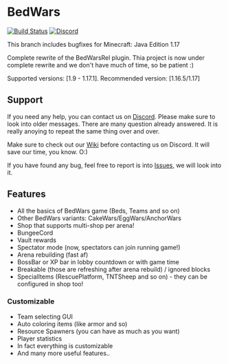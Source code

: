 # BedWars
[![Build Status](https://ci.screamingsandals.org/job/BedWars-0.2.x/badge/icon)](https://ci.screamingsandals.org/job/BedWars-0.2.x/)
[![Discord](https://img.shields.io/discord/582271436845219842?logo=discord)](https://discord.gg/4xB54Ts)

This branch includes bugfixes for Minecraft: Java Edition 1.17

Complete rewrite of the BedWarsRel plugin.
Thia project is now under complete rewrite and we don't have much of time, so be patient :)

Supported versions: \[1.9 - 1.17.1\]. Recommended version: \[1.16.5/1.17\]

## Support
If you need any help, you can contact us on [Discord](https://discord.gg/4xB54Ts). Please make sure to look into older messages. There are many question already answered. It is really anoying to repeat the same thing over and over.

Make sure to check out our [Wiki](https://github.com/ScreamingSandals/BedWars/wiki) before contacting us on Discord. It will save our time, you know. O:)

If you have found any bug, feel free to report is into [Issues](https://github.com/ScreamingSandals/BedWars/issues), we will look into it.

## Features
-   All the basics of BedWars game (Beds, Teams and so on)
-   Other BedWars variants: CakeWars/EggWars/AnchorWars
-   Shop that supports multi-shop per arena!
-   BungeeCord
-   Vault rewards
-   Spectator mode (now, spectators can join running game!)
-   Arena rebuilding (fast af)
-   BossBar or XP bar in lobby countdown or with game time
-   Breakable (those are refreshing after arena rebuild) / ignored blocks
-   SpecialItems (RescuePlatform, TNTSheep and so on) - they can be configured in shop too!

### Customizable
-   Team selecting GUI
-   Auto coloring items (like armor and so)
-   Resource Spawners (you can have as much as you want)
-   Player statistics
-   In fact everything is customizable
-   And many more useful features..

